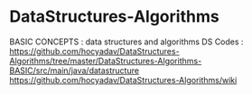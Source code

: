 # DataStructures-Algorithms
BASIC CONCEPTS : data structures and algorithms 
DS Codes : https://github.com/hocyadav/DataStructures-Algorithms/tree/master/DataStructures-Algorithms-BASIC/src/main/java/datastructure
https://github.com/hocyadav/DataStructures-Algorithms/wiki

